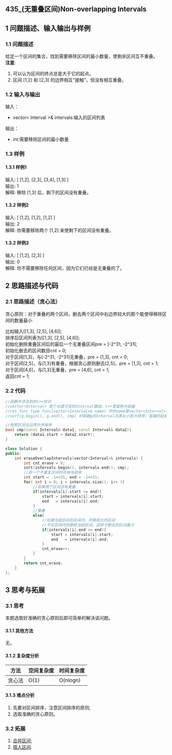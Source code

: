 ## 435_(无重叠区间)Non-overlapping Intervals
## 1 问题描述、输入输出与样例
### 1.1 问题描述
给定一个区间的集合，找到需要移除区间的最小数量，使剩余区间互不重叠。<br>
__注意__:
1. 可以认为区间的终点总是大于它的起点。
2. 区间 [1,2] 和 [2,3] 的边界相互“接触”，但没有相互重叠。
### 1.2 输入与输出
输入：
* vector< Interval >& intervals:输入的区间列表

输出：
* int:需要移除区间的最小数量
### 1.3 样例
#### 1.3.1 样例1
输入: [ [1,2], [2,3], [3,4], [1,3] ]<br>
输出: 1<br>
解释: 移除 [1,3] 后，剩下的区间没有重叠。
#### 1.3.2 样例2
输入: [ [1,2], [1,2], [1,2] ]<br>
输出: 2<br>
解释: 你需要移除两个 [1,2] 来使剩下的区间没有重叠。
#### 1.3.2 样例3
输入: [ [1,2], [2,3] ]<br>
输出: 0<br>
解释: 你不需要移除任何区间，因为它们已经是无重叠的了。

## 2 思路描述与代码	
### 2.1 思路描述（贪心法）
贪心原则：对于重叠的两个区间，删去两个区间中右边界较大的那个能使得移除区间的数量最小

比如输入[[1,3], [2,5], [4,6]];<br>
排序后区间列表为[[1,3], [2,5], [4,6]];<br>
初始化删除重叠区间后的最后一个无重叠区间pre = [-2^31, -2^31];<br>
初始化删去的区间数目cnt = 0;<br>
对于区间[1,3]，与[-2^31, -2^31]无重叠，pre = [1,3], cnt = 0;<br>
对于区间[2,5]，与[1,3]有重叠，根据贪心原则删去[2,5]，pre = [1,3], cnt = 1;<br>
对于区间[4,6]，与[1,3]无重叠，pre = [4,6], cnt = 1;<br>
返回cnt = 1;
### 2.2 代码
```cpp
//函数中涉及到的c++知识
//vector<Interval> 是个长度可变的Interval数组，c++里面称为容器
//ret_func_type func(vector<Interval>& name) 中的name是vector<Interval>容器的引用，可以理解为传入一个指针
//sort(g.begin(), g.end(), cmp) 对容器g的Interval元素从小到大排序，容器的起始数据的指针是 g.begin(),容器的末尾数据的指针是g.end()

//按照区间左边界升序排序
bool cmp(const Interval& data1, const Interval& data2){
    return (data1.start < data2.start);
}

class Solution {
public:
    int eraseOverlapIntervals(vector<Interval>& intervals) {
        int cnt_erase = 0;
        sort(intervals.begin(), intervals.end(), cmp);
        //前一个不重复区间的开始与结束
        int start = -1<<31, end = -1<<31;
        for( int i = 0; i < intervals.size(); i++ ){
            //如果两个区间没有重叠
            if(intervals[i].start >= end){
                start = intervals[i].start;
                end   = intervals[i].end;
            }
            //重叠
            else{
                //如果当前区间在区间内，则移除大的区间
                //不在区间内则删除当前区间，这样子删去的区间最少
                if(intervals[i].end <= end){
                    start = intervals[i].start;
                    end   = intervals[i].end;
                }
                cnt_erase++;
            }
        }
        return cnt_erase;
    }
};
```
## 3 思考与拓展
### 3.1 思考
本题选取好准确的贪心原则后即可简单的解决该问题。
#### 3.1.1 其他方法
无。
#### 3.1.2 复杂度分析
方法|空间复杂度|时间复杂度
--- | --- | ---
贪心法|O(1)|O(nlogn)
#### 3.1.3 难点分析
1. 先要对区间排序，注意区间排序的原则;
2. 选取准确的贪心原则。

### 3.2 拓展
1. [合并区间](https://leetcode-cn.com/problems/merge-intervals/);
2. [插入区间](https://leetcode-cn.com/problems/insert-interval/).
